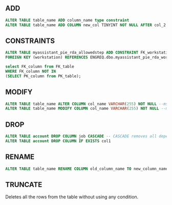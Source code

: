 ## ADD

```sql
ALTER TABLE table_name ADD column_name type constraint
ALTER TABLE table_name ADD COLUMN new_col TINYINT NOT NULL AFTER col_2
```

## CONSTRAINTS

```sql
ALTER TABLE myassistant_pie_rda_allowedstep ADD CONSTRAINT FK_workstation
FOREIGN KEY (workstation) REFERENCES ENGREQ.dbo.myassistant_pie_rda_workstation_quota(workstation);

select FK_column from FK_table
WHERE FK_column NOT IN
(SELECT PK_column from PK_table);
```

## MODIFY

```sql
ALTER TABLE table_name ALTER COLUMN col_name VARCHAR(255) NOT NULL --mssql
ALTER TABLE table_name MODIFY COLUMN col_name VARCHAR(255) NOT NULL --mysql
```

## DROP

```sql
ALTER TABLE account DROP COLUMN job CASCADE -- CASCADE removes all dependencies
ALTER TABLE account DROP COLUMN IF EXISTS col1
```

## RENAME

```sql
ALTER TABLE table_name RENAME COLUMN old_column_name TO new_column_name
```

## TRUNCATE

Deletes all the rows from the table without using any condition.
